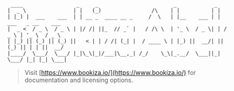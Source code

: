 
  ```
   ____                 _     _                        _            _
  |  _ \               | |   (_)                /\    | |          | |
  | |_) |  ___    ___  | | __ _  ____ __ _     /  \   | |__    ___ | |  ___   _ __    ___
  |  _ <  / _ \  / _ \ | |/ /| ||_  // _` |   / /\ \  | '_ \  / _ \| | / _ \ | '_ \  / _ \
  | |_) || (_) || (_) ||   < | | / /| (_| |  / ____ \ | |_) ||  __/| || (_) || | | ||  __/
  |____/  \___/  \___/ |_|\_\|_|/___|\__,_| /_/    \_\|_.__/  \___||_| \___/ |_| |_| \___|

  ```

 > Visit [https://www.bookiza.io/](https://www.bookiza.io/) for documentation and licensing options.
